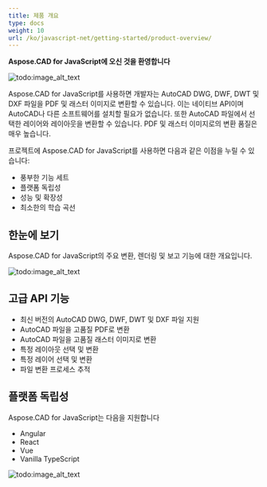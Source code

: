 ```yaml
---
title: 제품 개요
type: docs
weight: 10
url: /ko/javascript-net/getting-started/product-overview/
---
```


**Aspose.CAD for JavaScript에 오신 것을 환영합니다**

![todo:image_alt_text](/cad/_assets/home_5.png)

Aspose.CAD for JavaScript를 사용하면 개발자는 AutoCAD DWG, DWF, DWT 및 DXF 파일을 PDF 및 래스터 이미지로 변환할 수 있습니다. 이는 네이티브 API이며 AutoCAD나 다른 소프트웨어를 설치할 필요가 없습니다. 또한 AutoCAD 파일에서 선택한 레이어와 레이아웃을 변환할 수 있습니다. PDF 및 래스터 이미지로의 변환 품질은 매우 높습니다.

프로젝트에 Aspose.CAD for JavaScript를 사용하면 다음과 같은 이점을 누릴 수 있습니다:

- 풍부한 기능 세트
- 플랫폼 독립성
- 성능 및 확장성
- 최소한의 학습 곡선

## **한눈에 보기**
Aspose.CAD for JavaScript의 주요 변환, 렌더링 및 보고 기능에 대한 개요입니다.

![todo:image_alt_text](/cad/_assets/javascript-net/product-overview_2.png)
## **고급 API 기능**
- 최신 버전의 AutoCAD DWG, DWF, DWT 및 DXF 파일 지원
- AutoCAD 파일을 고품질 PDF로 변환
- AutoCAD 파일을 고품질 래스터 이미지로 변환
- 특정 레이아웃 선택 및 변환
- 특정 레이어 선택 및 변환
- 파일 변환 프로세스 추적
## **플랫폼 독립성**
Aspose.CAD for JavaScript는 다음을 지원합니다

- Angular
- React
- Vue
- Vanilla TypeScript

![todo:image_alt_text](/cad/_assets/javascript-net/product-overview_3.png)
